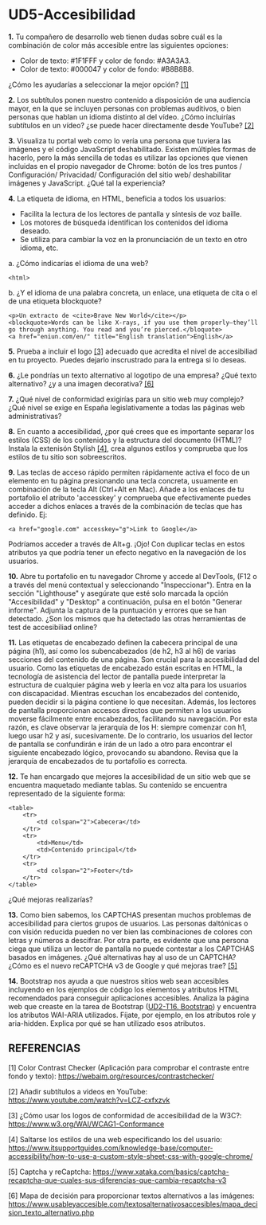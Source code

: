 # UD5-Accesibilidad

**1.** Tu compañero de desarrollo web tienen dudas sobre cuál es la combinación de color más accesible entre las siguientes opciones:

- Color de texto: #1F1FFF y color de fondo: #A3A3A3.
- Color de texto: #000047 y color de fondo: #B8B8B8.

¿Cómo les ayudarías a seleccionar la mejor opción? [[1]](#item1)

**2.** Los subtítulos ponen nuestro contenido a disposición de una audiencia mayor, en la que se incluyen personas con problemas auditivos, o bien personas que hablan un idioma distinto al del vídeo. ¿Cómo incluirías subtítulos en un vídeo? ¿se puede hacer directamente desde YouTube? [[2]](#item2)

**3.** Visualiza tu portal web como lo vería una persona que tuviera las imágenes y el código JavaScript deshabilitado. Existen múltiples formas de hacerlo, pero la más sencilla de todas es utilizar las opciones que vienen incluidas en el propio navegador de Chrome: botón de los tres puntos / Configuración/ Privacidad/ Configuración del sitio web/ deshabilitar imágenes y JavaScript. ¿Qué tal la experiencia?

**4.** La etiqueta de idioma, en HTML, beneficia a todos los usuarios:
- Facilita la lectura de los lectores de pantalla y síntesis de voz baille.
- Los motores de búsqueda identifican los contenidos del idioma deseado.
- Se utiliza para cambiar la voz en la pronunciación de un texto en otro idioma, etc.

a. ¿Cómo indicarías el idioma de una web?
```
<html>
```
b. ¿Y el idioma de una palabra concreta, un enlace, una etiqueta de cita o el de una etiqueta blockquote?
```
<p>Un extracto de <cite>Brave New World</cite></p>
<blockquote>Words can be like X-rays, if you use them properly—they’ll go through anything. You read and you’re pierced.</bloquote>
<a href="eniun.com/en/" title="English translation">English</a>
```

**5.** Prueba a incluir el logo [[3]](#item3) adecuado que acredita el nivel de accesibiliad en tu proyecto. Puedes dejarlo inscrustrado para la entrega si lo deseas.

**6.** ¿Le pondrías un texto alternativo al logotipo de una empresa? ¿Qué texto alternativo? ¿y a una imagen decorativa? [[6]](#item6)

**7.** ¿Qué nivel de conformidad exigirías para un sitio web muy complejo? ¿Qué nivel se exige en España legislativamente a todas las páginas web administrativas?

**8.** En cuanto a accesibilidad, ¿por qué crees que es importante separar los estilos (CSS) de los contenidos y la estructura del documento (HTML)? Instala la extenisón Stylish [[4]](#item4), crea algunos estilos y comprueba que los estilos de tu sitio son sobreescritos.

**9.** Las teclas de acceso rápido permiten rápidamente activa el foco de un elemento en tu página presionando una tecla concreta, usuamente en combinación de la tecla Alt (Ctrl+Alt en Mac). Añade a los enlaces de tu portafolio el atributo 'accesskey' y comprueba que efectivamente puedes acceder a dichos enlaces a través de la combinación de teclas que has definido. Ej: 
```
<a href="google.com" accesskey="g">Link to Google</a>
```
Podríamos acceder a través de Alt+g. ¡Ojo! Con duplicar teclas en estos atributos ya que podría tener un efecto negativo en la navegación de los usuarios.

**10.** Abre tu portafolio en tu navegador Chrome y accede al DevTools, (F12 o a través del menú contextual y seleccionando "Inspeccionar"). Entra en la sección "Lighthouse" y asegúrate que esté solo marcada la opción "Accesibilidad" y "Desktop" a continuación, pulsa en el botón "Generar informe". Adjunta la captura de la puntuación y errores que se han detectado. ¿Son los mismos que ha detectado las otras herramientas de test de accesibiliad online?

**11.** Las etiquetas de encabezado definen la cabecera principal de una página (h1), así como los subencabezados (de h2, h3 al h6) de varias secciones del contenido de una página. Son crucial para la accesibilidad del usuario. Como las etiquetas de encabezado están escritas en HTML, la tecnología de asistencia del lector de pantalla puede interpretar la estructura de cualquier página web y leerla en voz alta para los usuarios con discapacidad. Mientras escuchan los encabezados del contenido, pueden decidir si la página contiene lo que necesitan. Además, los lectores de pantalla proporcionan accesos directos que permiten a los usuarios moverse fácilmente entre encabezados, facilitando su navegación. Por esta razón, es clave observar la jerarquía de los H: siempre comenzar con h1, luego usar h2 y así, sucesivamente. De lo contrario, los usuarios del lector de pantalla se confundirán e irán de un lado a otro para encontrar el siguiente encabezado lógico, provocando su abandono. Revisa que la jerarquía de encabezados de tu portafolio es correcta.

**12.** Te han encargado que mejores la accesibilidad de un sitio web que se encuentra maquetado mediante tablas. Su contenido se encuentra representado de la siguiente forma:
```
<table>
    <tr> 
        <td colspan="2">Cabecera</td>
    </tr>
    <tr>
        <td>Menu</td>
        <td>Contenido principal</td>
    </tr>
    <tr>
        <td colspan="2">Footer</td>
    </tr>
</table>
```
¿Qué mejoras realizarías?

**13.** Como bien sabemos, los CAPTCHAS presentan muchos problemas de accesibilidad para ciertos grupos de usuarios. Las personas daltónicas o con visión reducida pueden no ver bien las combinaciones de colores con letras y números a descifrar. Por otra parte, es evidente que una persona ciega que utiliza un lector de pantalla no puede contestar a los CAPTCHAS basados en imágenes. ¿Qué alternativas hay al uso de un CAPTCHA? ¿Cómo es el nuevo reCAPTCHA v3 de Google y qué mejoras trae? [[5]](#item5)

**14.** Bootstrap nos ayuda a que nuestros sitios web sean accesibles incluyendo en los ejemplos de código los elementos y atributos HTML recomendados para conseguir aplicaciones accesibles. Analiza la página web que creaste en la tarea de Bootstrap ([UD2-T16. Bootstrap](https://educacionadistancia.juntadeandalucia.es/centros/cadiz/mod/assign/view.php?id=385777)) y encuentra los atributos WAI-ARIA utilizados. Fíjate, por ejemplo, en los atributos role y aria-hidden. Explica por qué se han utilizado esos atributos.


## REFERENCIAS
<a name="item1"></a>
[1] Color Contrast Checker (Aplicación para comprobar el contraste entre fondo y texto): https://webaim.org/resources/contrastchecker/

<a name="item2"></a>
[2] Añadir subtítulos a videos en YouTube: https://www.youtube.com/watch?v=LCZ-cxfxzvk

<a name="item3"></a>
[3] ¿Cómo usar los logos de conformidad de accesibilidad de la W3C?: https://www.w3.org/WAI/WCAG1-Conformance

<a name="item4"></a>
[4] Saltarse los estilos de una web especificando los del usuario: https://www.itsupportguides.com/knowledge-base/computer-accessibility/how-to-use-a-custom-style-sheet-css-with-google-chrome/

<a name="item5"></a>
[5] Captcha y reCaptcha: https://www.xataka.com/basics/captcha-recaptcha-que-cuales-sus-diferencias-que-cambia-recaptcha-v3

<a name="item6"></a>
[6] Mapa de decisión para proporcionar textos alternativos a las imágenes: https://www.usableyaccesible.com/textosalternativosaccesibles/mapa_decision_texto_alternativo.php
